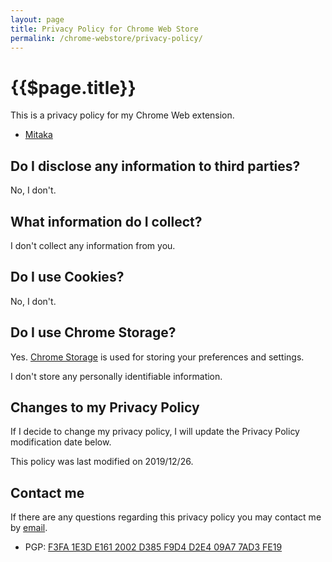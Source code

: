 ```yaml
---
layout: page
title: Privacy Policy for Chrome Web Store
permalink: /chrome-webstore/privacy-policy/
---
```


# {{$page.title}}

This is a privacy policy for my Chrome Web extension.

- [Mitaka](https://chrome.google.com/webstore/detail/mitaka/bfjbejmeoibbdpfdbmbacmefcbannnbg)

## Do I disclose any information to third parties?

No, I don't.

## What information do I collect?

I don't collect any information from you.

## Do I use Cookies?

No, I don't.

## Do I use Chrome Storage?

Yes. [Chrome Storage](https://developer.chrome.com/extensions/storage) is used for storing your preferences and settings.

I don't store any personally identifiable information.

## Changes to my Privacy Policy

If I decide to change my privacy policy, I will update the Privacy Policy modification date below.

This policy was last modified on 2019/12/26.

## Contact me

If there are any questions regarding this privacy policy you may contact me by [email](mailto:manabu.niseki@gmail.com).

- PGP: [F3FA 1E3D E161 2002 D385 F9D4 D2E4 09A7 7AD3 FE19](https://flowcrypt.com/pub/manabu.niseki@gmail.com)
